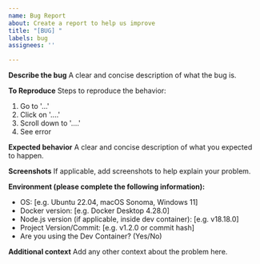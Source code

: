 ```yaml
---
name: Bug Report
about: Create a report to help us improve
title: "[BUG] "
labels: bug
assignees: ''

---
```


**Describe the bug**
A clear and concise description of what the bug is.

**To Reproduce**
Steps to reproduce the behavior:
1. Go to '...'
2. Click on '....'
3. Scroll down to '....'
4. See error

**Expected behavior**
A clear and concise description of what you expected to happen.

**Screenshots**
If applicable, add screenshots to help explain your problem.

**Environment (please complete the following information):**
 - OS: [e.g. Ubuntu 22.04, macOS Sonoma, Windows 11]
 - Docker version: [e.g. Docker Desktop 4.28.0]
 - Node.js version (if applicable, inside dev container): [e.g. v18.18.0]
 - Project Version/Commit: [e.g. v1.2.0 or commit hash]
 - Are you using the Dev Container? (Yes/No)

**Additional context**
Add any other context about the problem here.